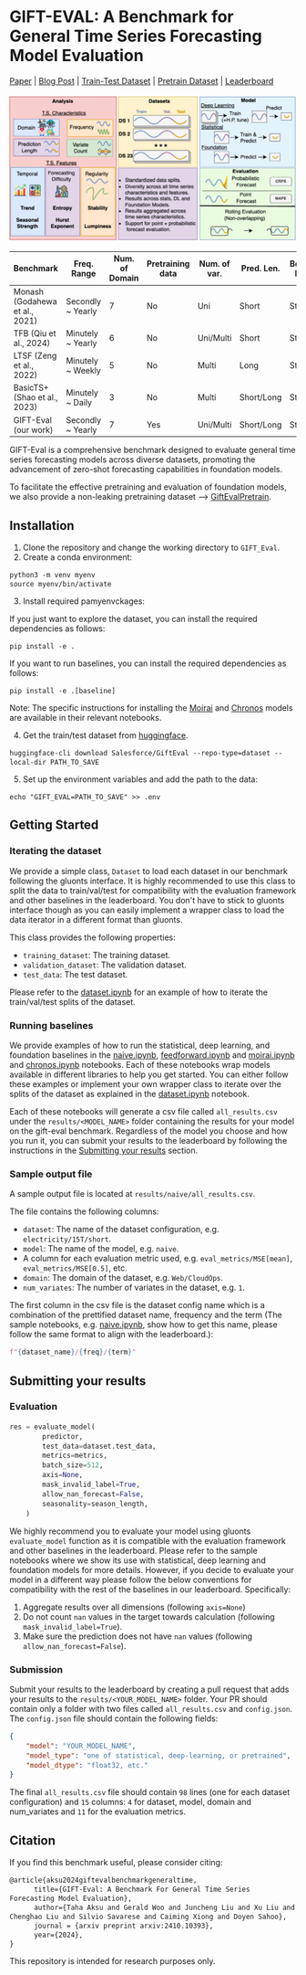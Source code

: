 # GIFT-EVAL: A Benchmark for General Time Series Forecasting Model Evaluation

[Paper](https://arxiv.org/abs/2410.10393) | [Blog Post]() | [Train-Test Dataset](https://huggingface.co/datasets/Salesforce/GiftEval) | [Pretrain Dataset](https://huggingface.co/datasets/Salesforce/GiftEvalPretrain) | [Leaderboard](https://huggingface.co/spaces/Salesforce/GIFT-Eval)

![gift eval main figure](artefacts/gifteval.png)

| Benchmark             | Freq. Range        | Num. of Domain | Pretraining data | Num. of var. | Pred. Len. | Benchmark Methods | Prob. Forecasting |
|-----------------------|--------------------|----------------|------------------|--------------|------------|-------------------|-------------------|
| Monash (Godahewa et al., 2021) | Secondly ~ Yearly | 7              | No               | Uni          | Short      | Stat./DL          | No                |
| TFB (Qiu et al., 2024)         | Minutely ~ Yearly | 6              | No               | Uni/Multi    | Short      | Stat./DL          | No                |
| LTSF (Zeng et al., 2022)       | Minutely ~ Weekly | 5              | No               | Multi        | Long       | Stat./DL          | No                |
| BasicTS+ (Shao et al., 2023)   | Minutely ~ Daily  | 3              | No               | Multi        | Short/Long | Stat./DL          | No                |
| GIFT-Eval (our work)           | Secondly ~ Yearly | 7              | Yes              | Uni/Multi    | Short/Long | Stat./DL/FM       | Yes               |


GIFT-Eval is a comprehensive benchmark designed to evaluate general time series forecasting models across diverse datasets, promoting the advancement of zero-shot forecasting capabilities in foundation models.

To facilitate the effective pretraining and evaluation of foundation models, we also provide a non-leaking pretraining dataset --> [GiftEvalPretrain](https://huggingface.co/datasets/Salesforce/GiftEvalPretrain).
## Installation
1. Clone the repository and change the working directory to `GIFT_Eval`.
2. Create a conda environment:
```
python3 -m venv myenv
source myenv/bin/activate
```

3. Install required pamyenvckages:

If you just want to explore the dataset, you can install the required dependencies as follows:
```
pip install -e .
```

If you want to run baselines, you can install the required dependencies as follows:
```
pip install -e .[baseline]
```
Note: The specific instructions for installing the [Moirai](notebooks/moirai.ipynb) and [Chronos](notebooks/chronos.ipynb) models are available in their relevant notebooks.

4. Get the train/test dataset from [huggingface](https://huggingface.co/datasets/Salesforce/GiftEval).

```
huggingface-cli download Salesforce/GiftEval --repo-type=dataset --local-dir PATH_TO_SAVE
```

5. Set up the environment variables and add the path to the data:
```
echo "GIFT_EVAL=PATH_TO_SAVE" >> .env
```

## Getting Started

### Iterating the dataset

We provide a simple class, `Dataset` to load each dataset in our benchmark following the gluonts interface. It is highly recommended to use this class to split the data to train/val/test for compatibility with the evaluation framework and other baselines in the leaderboard. You don't have to stick to gluonts interface though as you can easily implement a wrapper class to load the data iterator in a different format than gluonts.

This class provides the following properties:

- `training_dataset`: The training dataset.
- `validation_dataset`: The validation dataset.
- `test_data`: The test dataset.

Please refer to the [dataset.ipynb](notebooks/dataset.ipynb) for an example of how to iterate the train/val/test splits of the dataset.
### Running baselines

We provide examples of how to run the statistical, deep learning, and foundation baselines in the [naive.ipynb](notebooks/naive.ipynb), [feedforward.ipynb](notebooks/feedforward.ipynb) and [moirai.ipynb](notebooks/moirai.ipynb) and [chronos.ipynb](notebooks/chronos.ipynb) notebooks. Each of these notebooks wrap models available in different libraries to help you get started. You can either follow these examples or implement your own wrapper class to iterate over the splits of the dataset as explained in the [dataset.ipynb](notebooks/dataset.ipynb) notebook.

Each of these notebooks will generate a csv file called `all_results.csv` under the `results/<MODEL_NAME>` folder containing the results for your model on the gift-eval benchmark. Regardless of the model you choose and how you run it, you can submit your results to the leaderboard by following the instructions in the [Submitting your results](#submitting-your-results) section.

### Sample output file
A sample output file is located at `results/naive/all_results.csv`.

The file contains the following columns:

- `dataset`: The name of the dataset configuration, e.g. `electricity/15T/short`.
- `model`: The name of the model, e.g. `naive`.
- A column for each evaluation metric used, e.g. `eval_metrics/MSE[mean]`, `eval_metrics/MSE[0.5]`, etc.
- `domain`: The domain of the dataset, e.g. `Web/CloudOps`.
- `num_variates`: The number of variates in the dataset, e.g. `1`.

The first column in the csv file is the dataset config name which is a combination of the prettified dataset name, frequency and the term (The sample notebooks, e.g. [naive.ipynb](notebooks/naive.ipynb), show how to get this name, please follow the same format to align with the leaderboard.):
```python
f"{dataset_name}/{freq}/{term}"
```

## Submitting your results

### Evaluation 

```python
res = evaluate_model(
        predictor,
        test_data=dataset.test_data,
        metrics=metrics,
        batch_size=512,
        axis=None,
        mask_invalid_label=True,
        allow_nan_forecast=False,
        seasonality=season_length,
    )
```

We highly recommend you to evaluate your model using gluonts `evaluate_model` function as it is compatible with the evaluation framework and other baselines in the leaderboard. Please refer to the sample notebooks where we show its use with statistical, deep learning and foundation models for more details. However, if you decide to evaluate your model in a different way please follow the below conventions for compatibility with the rest of the baselines in our leaderboard. Specifically:

1. Aggregate results over all dimensions (following `axis=None`)
2. Do not count `nan` values in the target towards calculation (following  `mask_invalid_label=True`).
3. Make sure the prediction does not have `nan` values (following `allow_nan_forecast=False`).
   
### Submission
Submit your results to the leaderboard by creating a pull request that adds your results to the `results/<YOUR_MODEL_NAME>` folder. Your PR should contain only a folder with two files called `all_results.csv` and `config.json`. The `config.json` file should contain the following fields:
```json
{
    "model": "YOUR_MODEL_NAME",
    "model_type": "one of statistical, deep-learning, or pretrained",
    "model_dtype": "float32, etc."
}
```

The final `all_results.csv` file should contain `98` lines (one for each dataset configuration) and `15` columns: `4` for dataset, model, domain and num_variates and `11` for the evaluation metrics.

## Citation
If you find this benchmark useful, please consider citing:

```
@article{aksu2024giftevalbenchmarkgeneraltime,
      title={GIFT-Eval: A Benchmark For General Time Series Forecasting Model Evaluation}, 
      author={Taha Aksu and Gerald Woo and Juncheng Liu and Xu Liu and Chenghao Liu and Silvio Savarese and Caiming Xiong and Doyen Sahoo},
      journal = {arxiv preprint arxiv:2410.10393},
      year={2024},
}
```

This repository is intended for research purposes only.
